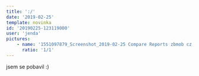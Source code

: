 ```yaml
---
title: ':/'
date: '2019-02-25'
template: novinka
id: '20190225-123119000'
user: 'jenda'
pictures:
    - name: '1551097879_Screenshot_2019-02-25 Compare Reports zbmob cz, zabiny club GTmetrix(1).png'
      ratio: '1/1'
---
```

jsem se pobavil :)
